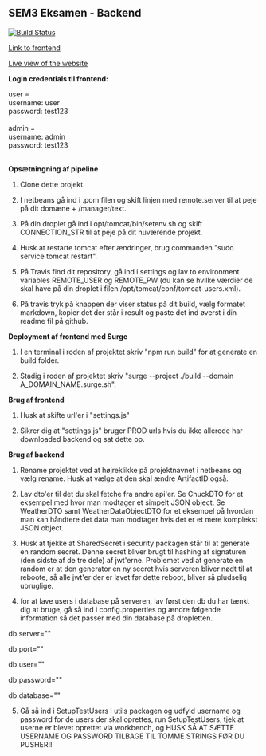 ## SEM3 Eksamen - Backend

[![Build Status](https://travis-ci.com/Bringordie/sem3exam_backend.svg?branch=master)](https://travis-ci.com/Bringordie/sem3exam_backend)

[Link to frontend](https://github.com/Bringordie/sem3exam_frontend)

[Live view of the website](https://sem3exam.surge.sh)

**Login credentials til frontend:**

user = 
<br>
username: user 
<br>
password: test123
<br><br>
admin = 
<br>
username: admin
<br>
password: test123
<br><br>


**Opsætningning af pipeline**

1) Clone dette projekt.

2) I netbeans gå ind i .pom filen og skift linjen med remote.server til at peje på dit domæne + /manager/text. 

3) På din droplet gå ind i opt/tomcat/bin/setenv.sh og skift CONNECTION_STR til at peje på dit nuværende projekt.

4) Husk at restarte tomcat efter ændringer, brug commanden "sudo service tomcat restart".

5) På Travis find dit repository, gå ind i settings og lav to environment variables REMOTE_USER og REMOTE_PW (du kan se hvilke værdier de skal have på din droplet i filen /opt/tomcat/conf/tomcat-users.xml).

6) På travis tryk på knappen der viser status på dit build, vælg formatet markdown, kopier det der står i result og paste det ind øverst i din readme fil på github.

**Deployment af frontend med Surge**

1) I en terminal i roden af projektet skriv "npm run build" for at generate en build folder.

2) Stadig i roden af projektet skriv "surge --project ./build --domain A_DOMAIN_NAME.surge.sh".

**Brug af frontend**

1) Husk at skifte url'er i "settings.js"

2) Sikrer dig at "settings.js" bruger PROD urls hvis du ikke allerede har downloaded backend og sat dette op.

**Brug af backend**

1) Rename projektet ved at højreklikke på projektnavnet i netbeans og vælg rename. Husk at vælge at den skal ændre ArtifactID også.

2) Lav dto'er til det du skal fetche fra andre api'er. Se ChuckDTO for et eksempel med hvor man modtager et simpelt JSON object. Se WeatherDTO samt WeatherDataObjectDTO for et eksempel på hvordan man kan håndtere det data man modtager hvis det er et mere komplekst JSON object.

3) Husk at tjekke at SharedSecret i security packagen står til at generate en random secret. Denne secret bliver brugt til hashing af signaturen (den sidste af de tre dele) af jwt'erne. Problemet ved at generate en random er at den generator en ny secret hvis serveren bliver nødt til at reboote, så alle jwt'er der er lavet før dette reboot, bliver så pludselig ubruglige.

4) for at lave users i database på serveren, lav først den db du har tænkt dig at bruge, gå så ind i config.properties og ændre følgende information så det passer med din database på dropletten. 

db.server=""


db.port=""


db.user=""


db.password=""


db.database=""



5) Gå så ind i SetupTestUsers i utils packagen og udfyld username og password for de users der skal oprettes, run SetupTestUsers, tjek at userne er blevet oprettet via workbench, og HUSK SÅ AT SÆTTE USERNAME OG PASSWORD TILBAGE TIL TOMME STRINGS FØR DU PUSHER!!



